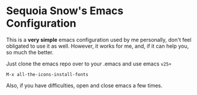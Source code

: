 # Sequoia Snow's Emacs Configuration

This is a **very simple** emacs configuration used by me personally,
don't feel obligated to use it as well. However, it works for me, and,
if it can help you, so much the better.

Just clone the emacs repo over to your .emacs and use emacs `v25+`

```
M-x all-the-icons-install-fonts
```

Also, if you have difficulties, open and close emacs a few times.

